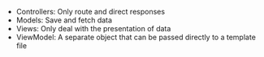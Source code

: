- Controllers: Only route and direct responses
- Models: Save and fetch data
- Views: Only deal with the presentation of data
- ViewModel: A separate object that can be passed directly to a template file